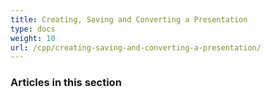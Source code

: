 ```yaml
---
title: Creating, Saving and Converting a Presentation
type: docs
weight: 10
url: /cpp/creating-saving-and-converting-a-presentation/
---
```


### **Articles in this section**

